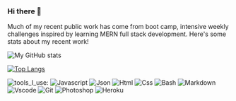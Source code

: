 ### Hi there 👋

Much of my recent public work has come from boot camp, intensive weekly challenges inspired by learning MERN full stack development. Here's some stats about my recent work!

<!--
**miacias/miacias** is a ✨ _special_ ✨ repository because its `README.md` (this file) appears on your GitHub profile.

Here are some ideas to get you started:

- 🔭 I’m currently working on ...
- 🌱 I’m currently learning ...
- 👯 I’m looking to collaborate on ...
- 🤔 I’m looking for help with ...
- 💬 Ask me about ...
- 📫 How to reach me: ...
- 😄 Pronouns: ...
- ⚡ Fun fact: ...
-->


<!-- icons -->
![My GitHub stats](https://github-readme-stats.vercel.app/api?username=miacias&show_icons=true&icon_color=FDF58D&bg_color=30,e96443,904e95&title_color=fff&text_color=fff)

<!-- top languages -->
[![Top Langs](https://github-readme-stats.vercel.app/api/top-langs/?username=miacias&langs_count=8&bg_color=30,e96443,904e95&title_color=fff&text_color=fff)](https://github.com/miacias/github-readme-stats)

<!-- tools I use -->
![tools_I_use:](https://img.shields.io/badge/-%F0%9F%9A%80%20Tools%20I%20use-orange)
![Javascript](https://img.shields.io/badge/JavaScript-323330?style=flat&logo=javascript&logoColor=F7DF1E)
![Json](https://img.shields.io/badge/json-5E5C5C?style=flat&logo=json&logoColor=white)
![Html](https://img.shields.io/badge/HTML5-E34F26?style=flat&logo=html5&logoColor=white)
![Css](https://img.shields.io/badge/CSS3-1572B6?style=flat&logo=css3&logoColor=white)
![Bash](https://img.shields.io/badge/GNU%20Bash-4EAA25?style=flat&logo=GNU%20Bash&logoColor=white)
![Markdown](https://img.shields.io/badge/Markdown-000000?style=flat&logo=markdown&logoColor=white)
![Vscode](https://img.shields.io/badge/Visual_Studio_Code-0078D4?style=flat&logo=visual%20studio%20code&logoColor=white)
![Git](https://img.shields.io/badge/GIT-E44C30?style=flat&logo=git&logoColor=white)
![Photoshop](https://img.shields.io/badge/Adobe%20Photoshop-31A8FF?style=flat&logo=Adobe%20Photoshop&logoColor=black)
![Heroku](https://img.shields.io/badge/Heroku-430098?style=flat&logo=heroku&logoColor=white)
